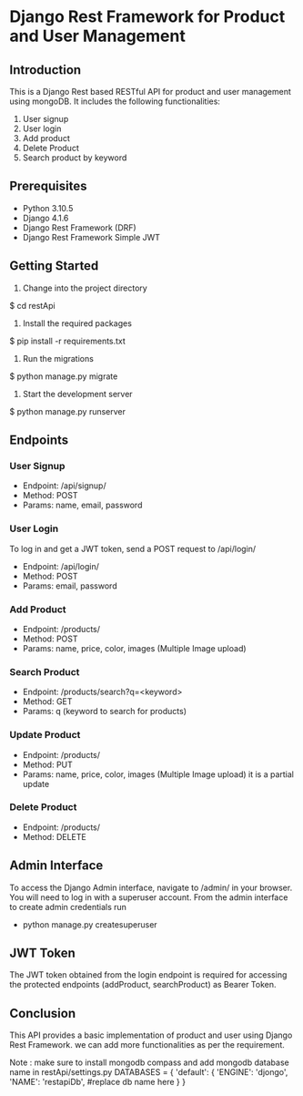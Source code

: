 ##
# **Django Rest Framework for Product and User Management**

## **Introduction**

This is a Django Rest based RESTful API for product and user management using mongoDB. It includes the following functionalities:

1. User signup
2. User login
3. Add product
4. Delete Product
5. Search product by keyword

## **Prerequisites**

- Python 3.10.5
- Django 4.1.6
- Django Rest Framework (DRF)
- Django Rest Framework Simple JWT

## **Getting Started**
1. Change into the project directory

$ cd restApi

1. Install the required packages

$ pip install -r requirements.txt

1. Run the migrations

$ python manage.py migrate

1. Start the development server

$ python manage.py runserver

## **Endpoints**

### **User Signup**

- Endpoint: /api/signup/
- Method: POST
- Params: name, email, password

### **User Login**
To log in and get a JWT token, send a POST request to /api/login/ 
- Endpoint: /api/login/
- Method: POST
- Params: email, password

### **Add Product**

- Endpoint: /products/
- Method: POST
- Params: name, price, color, images (Multiple Image upload)

### **Search Product**

- Endpoint: /products/search?q=\<keyword\>
- Method: GET
- Params: q (keyword to search for products)

### **Update Product**
- Endpoint: /products/<id>
- Method: PUT
- Params: name, price, color, images (Multiple Image upload)
it is a partial update

### **Delete Product**
- Endpoint: /products/<id>
- Method: DELETE

## **Admin Interface**
To access the Django Admin interface, navigate to /admin/ in your browser. You will need to log in with a superuser account. From the admin interface
to create admin credentials run

-  python manage.py createsuperuser 

## **JWT Token**
The JWT token obtained from the login endpoint is required for accessing the protected endpoints (addProduct, searchProduct) as Bearer Token.

## **Conclusion**
This API provides a basic implementation of product and user using Django Rest Framework. we can add more functionalities as per the requirement.

Note : make sure to install mongodb compass and add mongodb database name in restApi/settings.py 
DATABASES = {
     'default': {
         'ENGINE': 'djongo',
         'NAME': 'restapiDb', #replace db name here
     }
 }